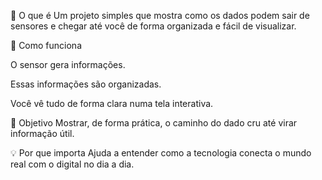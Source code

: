 🚀 O que é
Um projeto simples que mostra como os dados podem sair de sensores e chegar até você de forma organizada e fácil de visualizar.

🔗 Como funciona

O sensor gera informações.

Essas informações são organizadas.

Você vê tudo de forma clara numa tela interativa.

🎯 Objetivo
Mostrar, de forma prática, o caminho do dado cru até virar informação útil.

💡 Por que importa
Ajuda a entender como a tecnologia conecta o mundo real com o digital no dia a dia.